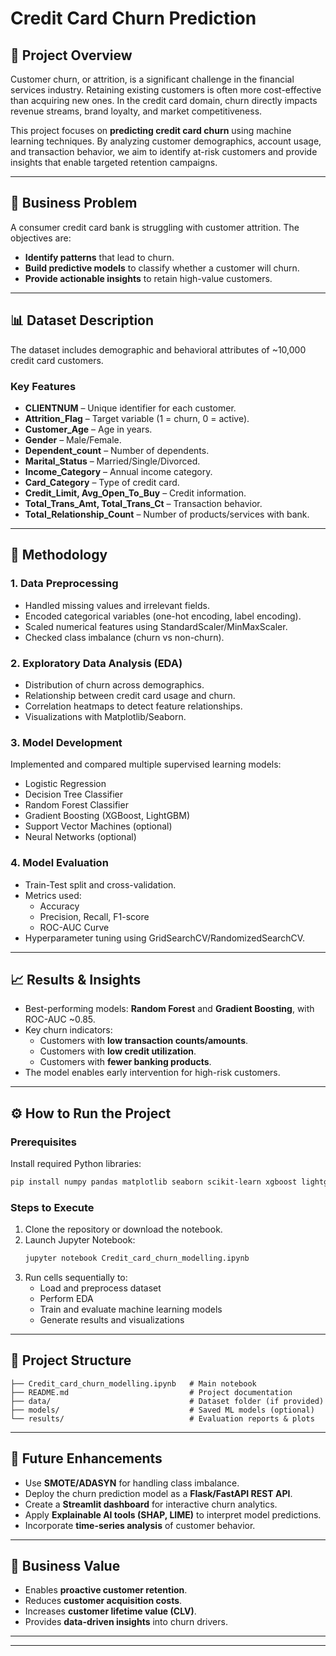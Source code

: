 # Credit Card Churn Prediction

## 📌 Project Overview
Customer churn, or attrition, is a significant challenge in the financial services industry. Retaining existing customers is often more cost-effective than acquiring new ones. In the credit card domain, churn directly impacts revenue streams, brand loyalty, and market competitiveness.  

This project focuses on **predicting credit card churn** using machine learning techniques. By analyzing customer demographics, account usage, and transaction behavior, we aim to identify at-risk customers and provide insights that enable targeted retention campaigns.  

---

## 🎯 Business Problem
A consumer credit card bank is struggling with customer attrition. The objectives are:  
- **Identify patterns** that lead to churn.  
- **Build predictive models** to classify whether a customer will churn.  
- **Provide actionable insights** to retain high-value customers.  

---

## 📊 Dataset Description
The dataset includes demographic and behavioral attributes of ~10,000 credit card customers.  

### Key Features
- **CLIENTNUM** – Unique identifier for each customer.  
- **Attrition_Flag** – Target variable (1 = churn, 0 = active).  
- **Customer_Age** – Age in years.  
- **Gender** – Male/Female.  
- **Dependent_count** – Number of dependents.  
- **Marital_Status** – Married/Single/Divorced.  
- **Income_Category** – Annual income category.  
- **Card_Category** – Type of credit card.  
- **Credit_Limit, Avg_Open_To_Buy** – Credit information.  
- **Total_Trans_Amt, Total_Trans_Ct** – Transaction behavior.  
- **Total_Relationship_Count** – Number of products/services with bank.  

---

## 🔬 Methodology

### 1. Data Preprocessing
- Handled missing values and irrelevant fields.  
- Encoded categorical variables (one-hot encoding, label encoding).  
- Scaled numerical features using StandardScaler/MinMaxScaler.  
- Checked class imbalance (churn vs non-churn).  

### 2. Exploratory Data Analysis (EDA)
- Distribution of churn across demographics.  
- Relationship between credit card usage and churn.  
- Correlation heatmaps to detect feature relationships.  
- Visualizations with Matplotlib/Seaborn.  

### 3. Model Development
Implemented and compared multiple supervised learning models:  
- Logistic Regression  
- Decision Tree Classifier  
- Random Forest Classifier  
- Gradient Boosting (XGBoost, LightGBM)  
- Support Vector Machines (optional)  
- Neural Networks (optional)  

### 4. Model Evaluation
- Train-Test split and cross-validation.  
- Metrics used:  
  - Accuracy  
  - Precision, Recall, F1-score  
  - ROC-AUC Curve  
- Hyperparameter tuning using GridSearchCV/RandomizedSearchCV.  

---

## 📈 Results & Insights
- Best-performing models: **Random Forest** and **Gradient Boosting**, with ROC-AUC ~0.85.  
- Key churn indicators:  
  - Customers with **low transaction counts/amounts**.  
  - Customers with **low credit utilization**.  
  - Customers with **fewer banking products**.  
- The model enables early intervention for high-risk customers.  

---

## ⚙️ How to Run the Project

### Prerequisites
Install required Python libraries:
```bash
pip install numpy pandas matplotlib seaborn scikit-learn xgboost lightgbm
```

### Steps to Execute
1. Clone the repository or download the notebook.  
2. Launch Jupyter Notebook:  
   ```bash
   jupyter notebook Credit_card_churn_modelling.ipynb
   ```
3. Run cells sequentially to:  
   - Load and preprocess dataset  
   - Perform EDA  
   - Train and evaluate machine learning models  
   - Generate results and visualizations  

---

## 📂 Project Structure
```
├── Credit_card_churn_modelling.ipynb   # Main notebook
├── README.md                           # Project documentation
├── data/                               # Dataset folder (if provided)
├── models/                             # Saved ML models (optional)
└── results/                            # Evaluation reports & plots
```

---

## 🚀 Future Enhancements
- Use **SMOTE/ADASYN** for handling class imbalance.  
- Deploy the churn prediction model as a **Flask/FastAPI REST API**.  
- Create a **Streamlit dashboard** for interactive churn analytics.  
- Apply **Explainable AI tools (SHAP, LIME)** to interpret model predictions.  
- Incorporate **time-series analysis** of customer behavior.  

---

## 🏦 Business Value
- Enables **proactive customer retention**.  
- Reduces **customer acquisition costs**.  
- Increases **customer lifetime value (CLV)**.  
- Provides **data-driven insights** into churn drivers.  

---

 

---

